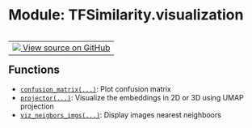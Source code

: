 # Module: TFSimilarity.visualization
<!-- Insert buttons and diff -->
<table class="tfo-notebook-buttons tfo-api nocontent" align="left">
<td>
  <a target="_blank" href="https://github.com/tensorflow/similarity/blob/main/tensorflow_similarity/visualization/__init__.py">
    <img src="https://www.tensorflow.org/images/GitHub-Mark-32px.png" />
    View source on GitHub
  </a>
</td>
</table>



## Functions
- [`confusion_matrix(...)`](../TFSimilarity/visualization/confusion_matrix.md): Plot confusion matrix
- [`projector(...)`](../TFSimilarity/visualization/projector.md): Visualize the embeddings in 2D or 3D using UMAP projection
- [`viz_neigbors_imgs(...)`](../TFSimilarity/visualization/viz_neigbors_imgs.md): Display images nearest neighboors
